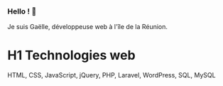 ### Hello ! 👋

Je suis Gaëlle, développeuse web à l'île de la Réunion.

# H1 Technologies web

HTML, CSS, 
JavaScript, jQuery,
PHP, Laravel, WordPress,
SQL, MySQL
